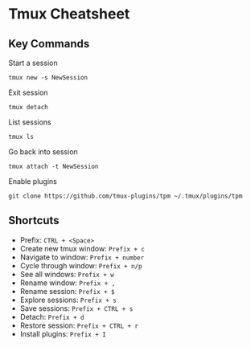 # Tmux Cheatsheet

## Key Commands

Start a session

```
tmux new -s NewSession
```

Exit session

```
tmux detach
```

List sessions

```
tmux ls
```

Go back into session

```
tmux attach -t NewSession
```

Enable plugins

```
git clone https://github.com/tmux-plugins/tpm ~/.tmux/plugins/tpm
```

## Shortcuts

- Prefix: `CTRL + <Space>`
- Create new tmux window: `Prefix + c`
- Navigate to window: `Prefix + number`
- Cycle through window: `Prefix + n/p`
- See all windows: `Prefix + w`
- Rename window: `Prefix + ,`
- Rename session: `Prefix + $`
- Explore sessions: `Prefix + s`
- Save sessions: `Prefix + CTRL + s`
- Detach: `Prefix + d`
- Restore session: `Prefix + CTRL + r`
- Install plugins: `Prefix + I`
